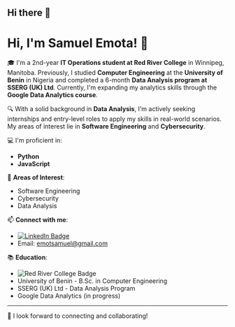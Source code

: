 ## Hi there 👋
# Hi, I'm Samuel Emota! 👋

🎓 I'm a 2nd-year **IT Operations student at Red River College** in Winnipeg, Manitoba. Previously, I studied **Computer Engineering** at the **University of Benin** in Nigeria and completed a 6-month **Data Analysis program at SSERG (UK) Ltd**. Currently, I'm expanding my analytics skills through the **Google Data Analytics course**.

🔍 With a solid background in **Data Analysis**, I'm actively seeking internships and entry-level roles to apply my skills in real-world scenarios. My areas of interest lie in **Software Engineering** and **Cybersecurity**.

💻 I'm proficient in:
- **Python**
- **JavaScript**

🌱 **Areas of Interest**:
- Software Engineering
- Cybersecurity
- Data Analysis

📫 **Connect with me**:
- [![LinkedIn Badge](https://img.shields.io/badge/LinkedIn-Samuel%20Emota-blue?logo=linkedin)](https://www.linkedin.com/in/samuel-emota-itops/)
- Email: [emotsamuel@gmail.com](mailto:emotsamuel@gmail.com)

📚 **Education**:
- ![Red River College Badge](https://img.shields.io/badge/Red%20River%20College-IT%20Operations-red)
- University of Benin - B.Sc. in Computer Engineering
- SSERG (UK) Ltd - Data Analysis Program
- Google Data Analytics (in progress)

---

🌟 I look forward to connecting and collaborating!

<!--
**Oemota/Oemota** is a ✨ _special_ ✨ repository because its `README.md` (this file) appears on your GitHub profile.

Here are some ideas to get you started:

- 🔭 I’m currently working on ...
- 🌱 I’m currently learning ...
- 👯 I’m looking to collaborate on ...
- 🤔 I’m looking for help with ...
- 💬 Ask me about ...
- 📫 How to reach me: ...
- 😄 Pronouns: ...
- ⚡ Fun fact: ...
-->
